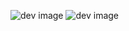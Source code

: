 ![dev image]("https://images.unsplash.com/photo-1497316730643-415fac54a2af?q=80&w=764&auto=format&fit=crop&ixlib=rb-4.1.0&ixid=M3wxMjA3fDB8MHxwaG90by1wYWdlfHx8fGVufDB8fHx8fA%3D%3D")
![dev image](https://images.unsplash.com/photo-1542038784456-1ea8e935640e?fm=jpg&q=60&w=3000&ixlib=rb-4.1.0&ixid=M3wxMjA3fDB8MHxzZWFyY2h8M3x8cGhvdG9ncmFwaHl8ZW58MHx8MHx8fDA%3D)
